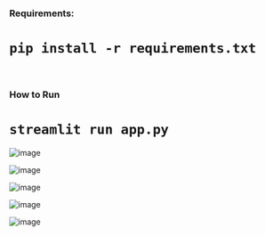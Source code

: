 <h3>Requirements:</h3>
<h1><code>pip install -r requirements.txt</code></h1>

<br> 
<h3>How to Run</h3>
<h1><code>streamlit run app.py</code></h1>

![image](https://github.com/SrivathsanP23/EnsembleMethod_SmartDiseasePredictionSystem/assets/156175839/a0f624c0-b99a-493c-8975-7622d2e3a60c)


![image](https://github.com/SrivathsanP23/EnsembleMethod_SmartDiseasePredictionSystem/assets/156175839/ec0defcf-6f78-46f6-88c7-c337065a0096)





![image](https://github.com/SrivathsanP23/EnsembleMethod_SmartDiseasePredictionSystem/assets/156175839/b0053e19-33b8-43e4-a05c-3e5e3f35b33c)





![image](https://github.com/SrivathsanP23/EnsembleMethod_SmartDiseasePredictionSystem/assets/156175839/b8560e2c-457e-4a0f-9758-fffdcf8e17eb)



![image](https://github.com/SrivathsanP23/EnsembleMethod_SmartDiseasePredictionSystem/assets/156175839/33e77b09-fbc0-464d-9a4f-4fbb888946ff)
